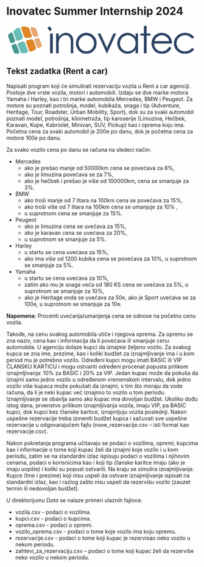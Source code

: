 ﻿# Inovatec Summer Internship 2024

<div style="display: flex; justify-content: left;">
  <img src="inovatec-logo.png" alt="Inovatec logo">
</div>

## Tekst zadatka (Rent a car)

Napisati program koji će simulirati rezervaciju vozila u Rent a car agenciji. Postoje dve vrste vozila, motori i automobili.
Izdaju se dve marke motora Yamaha i Harley, kao i tri marke automobila Mercedes, BMW i Peugeot. Za motore su poznati
potrošnja, model, kubikaža, snaga i tip (Adventure, Heritage, Tour, Roadster, Urban Mobility, Sport), dok su za svaki
automobil poznati model, potrošnja, kilometraža, tip karoserije (Limuzina, Hečbek, Karavan, Kupe, Kabriolet, Minivan, SUV,
Pickup) kao i oprema koju ima. Početna cena za svaki automobil je 200e po danu, dok je početna cena za motore 100e po
danu.

Za svako vozilo cena po danu se računa na sledeci način:
* Mercedes
    * ako je prešao manje od 50000km cena se povećava za 6%,
    * ako je limuzina povećava se za 7%,
    * ako je hečbek i prešao je više od 100000km, cena se smanjuje za 3%.
* BMW
    * ako troši manje od 7 litara na 100km cena se povećava za 15%,
    * ako troši više od 7 litara na 100km cena se umanjuje za 10% ,
    * u suprotnom cena se smanjuje za 15%.
* Peugeot
    * ako je limuzina cena se uvećava za 15%,
    * ako je karavan cena se uvećava za 20%,
    * u suprotnom se smanjuje za 5%.
* Harley
    * u startu se cena uvećava za 15%,
    * ako ima više od 1200 kubika cena se povećava za 10%, u suprotnom se smanjuje za 5%.
* Yamaha
    * u startu se cena uvećava za 10%,
    * zatim ako mu je snaga veća od 180 KS cena se uvećava za 5%, u suprotnom se smanjuje za 10%,
    * ako je Heritage onda se uvećava za 50e, ako je Sport uvećava se za 100e, u suprotnom se smanjuje za 10e.

**Napomena**: Procenti uvećanja/umanjenja cena se odnose na početnu cenu vozila.

Takođe, na cenu svakog automobila utiče i njegova oprema. Za opremu se zna naziv, cena kao i informacija da li povećava
ili smanjuje cenu automobila. U agenciju dolaze kupci da iznajme željeno vozilo. Za svakog kupca se zna ime, prezime, kao
i koliki budžet za iznajmljivanje ima i u kom period mu je potrebno vozilo. Određeni kupci mogu imati BASIC ili VIP ČLANSKU
KARTICU i mogu ostvariti određeni procenat popusta prilikom iznajmljivanja: 10% za BASIC i 20% za VIP. Jedan kupac može
da pokuša da iznajmi samo jedno vozilo u određenom vremenskom intervalu, dok jedno vozilo više kupaca može pokušati
da iznajmi, s tim što moraju da vode računa, da li je neki kupac već iznajmio to vozilo u tom periodu. Iznajmljivanje se
obavlja samo ako kupac ima dovoljan budžet. Ukoliko dođu istog dana, prvenstvo prilikom iznajmljivanja vozila, imaju VIP,
pa BASIC kupci, dok kupci bez članske kartice, iznajmljuju vozila poslednji. Nakon uspešne rezervacije treba izmeniti budžet
kupca i sačuvati sve uspešne rezervacije u odgovarajućem fajlu (nove_rezervacije.csv – isti format kao rezervacije.csv).

Nakon pokretanja programa učitavaju se podaci o vozilima, opremi, kupcima kao i informacije o tome koji kupac želi da
iznajmi koje vozilo i u kom periodu, zatim se na standardni izlaz ispisuju podaci o vozilima i njihovim cenama, podaci o
korisnicima kao i koji tip članske karitce imaju (ako je imaju uopšte) i koliki su popust ostvarili. Na kraju se simulira
iznajmljivanje. Kupce (Ime i prezime) koji nisu uspeli da ostvare iznajmljivanje ispisati na standardni izlaz, kao i razlog zašto
nisu uspeli da rezervišu vozilo (zauzet termin ili nedovoljan budžet).

U direktorijumu *Data* se nalaze primeri ulaznih fajlova:
* vozila.csv - podaci o vozilima.
* kupci.csv - podaci o kupcima.
* oprema.csv - podaci o opremi.
* vozilo_oprema.csv - podaci o tome koje vozilo ima koju opremu.
* rezervacije.csv - podaci o tome koji kupac je rezervisao neko vozilo u nekom periodu.
* zahtevi_za_rezervaciju.csv – podaci o tome koji kupac želi da rezerviše neko vozilo u nekom periodu.